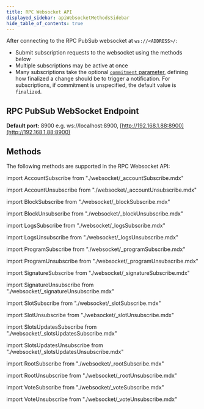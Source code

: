```yaml
---
title: RPC Websocket API
displayed_sidebar: apiWebsocketMethodsSidebar
hide_table_of_contents: true
---
```


After connecting to the RPC PubSub websocket at `ws://<ADDRESS>/`:

- Submit subscription requests to the websocket using the methods below
- Multiple subscriptions may be active at once
- Many subscriptions take the optional [`commitment` parameter](#configuring-state-commitment), defining how finalized a change should be to trigger a notification. For subscriptions, if commitment is unspecified, the default value is `finalized`.

## RPC PubSub WebSocket Endpoint

**Default port:** 8900 e.g. ws://localhost:8900, [http://192.168.1.88:8900](http://192.168.1.88:8900)

## Methods

The following methods are supported in the RPC Websocket API:

import AccountSubscribe from "./websocket/\_accountSubscribe.mdx"

<AccountSubscribe />

import AccountUnsubscribe from "./websocket/\_accountUnsubscribe.mdx"

<AccountUnsubscribe />

import BlockSubscribe from "./websocket/\_blockSubscribe.mdx"

<BlockSubscribe />

import BlockUnsubscribe from "./websocket/\_blockUnsubscribe.mdx"

<BlockUnsubscribe />

import LogsSubscribe from "./websocket/\_logsSubscribe.mdx"

<LogsSubscribe />

import LogsUnsubscribe from "./websocket/\_logsUnsubscribe.mdx"

<LogsUnsubscribe />

import ProgramSubscribe from "./websocket/\_programSubscribe.mdx"

<ProgramSubscribe />

import ProgramUnsubscribe from "./websocket/\_programUnsubscribe.mdx"

<ProgramUnsubscribe />

import SignatureSubscribe from "./websocket/\_signatureSubscribe.mdx"

<SignatureSubscribe />

import SignatureUnsubscribe from "./websocket/\_signatureUnsubscribe.mdx"

<SignatureUnsubscribe />

import SlotSubscribe from "./websocket/\_slotSubscribe.mdx"

<SlotSubscribe />

import SlotUnsubscribe from "./websocket/\_slotUnsubscribe.mdx"

<SlotUnsubscribe />

import SlotsUpdatesSubscribe from "./websocket/\_slotsUpdatesSubscribe.mdx"

<SlotsUpdatesSubscribe />

import SlotsUpdatesUnsubscribe from "./websocket/\_slotsUpdatesUnsubscribe.mdx"

<SlotsUpdatesUnsubscribe />

import RootSubscribe from "./websocket/\_rootSubscribe.mdx"

<RootSubscribe />

import RootUnsubscribe from "./websocket/\_rootUnsubscribe.mdx"

<RootUnsubscribe />

import VoteSubscribe from "./websocket/\_voteSubscribe.mdx"

<VoteSubscribe />

import VoteUnsubscribe from "./websocket/\_voteUnsubscribe.mdx"

<VoteUnsubscribe />
